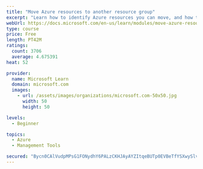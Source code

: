 ```yaml
---
title: "Move Azure resources to another resource group"
excerpt: "Learn how to identify Azure resources you can move, and how to move them to a new resource group."
webUrl: https://docs.microsoft.com/en-us/learn/modules/move-azure-resources-another-resource-group/
type: course
price: Free
length: PT42M
ratings:
  count: 3706
  average: 4.675391
heat: 52

provider:
  name: Microsoft Learn
  domain: microsoft.com
  images:
    - url: /assets/images/organizations/microsoft.com-50x50.jpg
      width: 50
      height: 50

levels:
  - Beginner

topics:
  - Azure
  - Management Tools

secured: "Bycn0CAlVudpMPsG1FONydhY6PALzCKHJAyAYZItqeBUTp0EVBeTfYSXwySlv4FswUMRswemeh56/CxTGGLdzGELglOVgQa0DxZtdNjwS2idrV0VrCIFKhLV6M0LVRA0A3yXuRc2BihGKWd6zFJ2MtndhM+EtYFNwmG8XCWcjh/As8JVIyccswb3eABWem8S3CUMW4BvRdC/RIDi+yOv7np2ShR643mgRJzcxGIWi96dnynxA2cy9hrDwog4bbmaKBiJVkfxxb4SiS8MDtAKCHPruGIiePEk2LpncvtUIGTAhtu034s8lstL+bBL3Dg0RNu1oryysjRGVKoeRbhi+hstUJ4sds+8PakhUS4fKx/Fc1lzbU2LctKAPnGMse9fKahGhjCLQsNSLrVlBW6eT0BGTav4LDCsn9a1XEjCIBU=;3BoE5ORlV7sRheZCIGq03A=="
---
```



